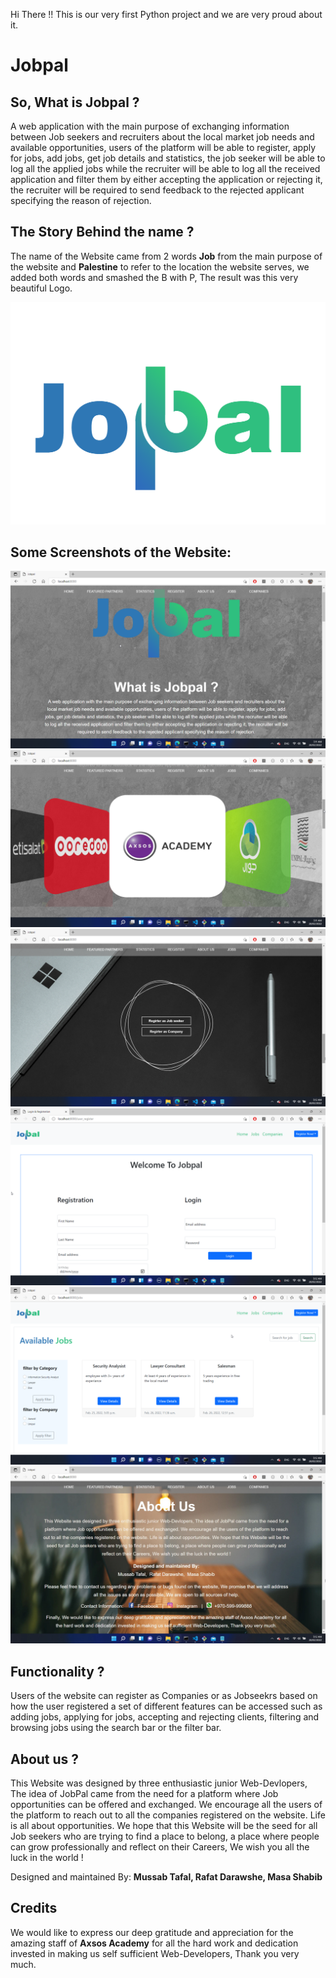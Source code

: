 Hi There !! 
This is our very first Python project and we are very proud about it.

# Jobpal
## So, What is Jobpal ?
A web application with the main purpose of exchanging information between Job seekers and recruiters about the local market job needs and available opportunities, users of the platform will be able to register, apply for jobs, add jobs, get job details and statistics, the job seeker will be able to log all the applied jobs while the recruiter will be able to log all the received application and filter them by either accepting the application or rejecting it, the recruiter will be required to send feedback to the rejected applicant specifying the reason of rejection.

## The Story Behind the name ?
The name of the Website came from 2 words __Job__  from the main purpose of the website and __Palestine__  to refer to the location the website serves, we added both words and smashed the B with P, The result was this very beautiful Logo.

![Jobpal logo](https://github.com/mussabtafal/Jobpal_Project/blob/master/readme_img/logo.png)

## Some Screenshots of the Website: 
![screen_one](https://github.com/mussabtafal/Jobpal_Project/blob/master/readme_img/1.png)
![screen_Two](https://github.com/mussabtafal/Jobpal_Project/blob/master/readme_img/2.png)
![screen_Three](https://github.com/mussabtafal/Jobpal_Project/blob/master/readme_img/3.png)
![screen_Four](https://github.com/mussabtafal/Jobpal_Project/blob/master/readme_img/4.png)
![screen_Five](https://github.com/mussabtafal/Jobpal_Project/blob/master/readme_img/5.png)
![screen_Six](https://github.com/mussabtafal/Jobpal_Project/blob/master/readme_img/6.jpg)


## Functionality ?
Users of the website can register as Companies or as Jobseekrs
based on how the user registered a set of different features can be accessed such as adding jobs, applying for jobs, accepting and rejecting clients, filtering and browsing jobs using the search bar or the filter bar.

## About us ? 
This Website was designed by three enthusiastic junior Web-Devlopers, The idea of JobPal came from the need for a platform where Job opportunities can be offered and exchanged. We encourage all the users of the platform to reach out to all the companies registered on the website. Life is all about opportunities. We hope that this Website will be the seed for all Job seekers who are trying to find a place to belong, a place where people can grow professionally and reflect on their Careers, We wish you all the luck in the world !

Designed and maintained By: __Mussab Tafal,  Rafat Darawshe,  Masa Shabib__

## Credits
We would like to express our deep gratitude and appreciation for the amazing staff of __Axsos Academy__ for all the hard work and dedication invested in making us self sufficient Web-Developers, Thank you very much.



